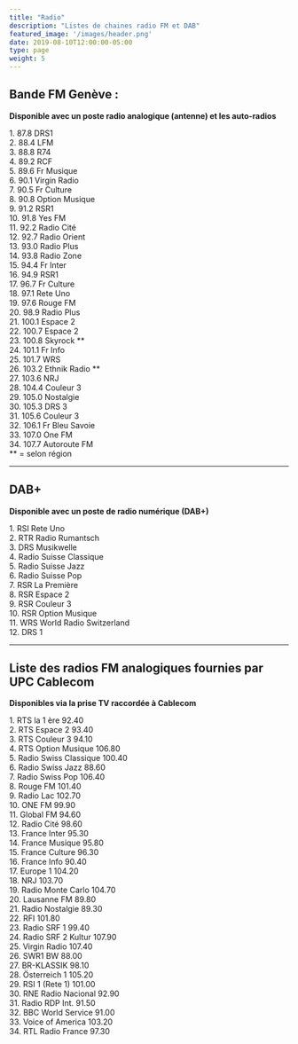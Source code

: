 ```yaml
---
title: "Radio"
description: "Listes de chaines radio FM et DAB"
featured_image: '/images/header.png'
date: 2019-08-10T12:00:00-05:00
type: page
weight: 5
---
```

## Bande FM Genève :

**Disponible avec un poste radio analogique (antenne)
et les auto-radios**
<div style="text-align:left;">
1. 87.8 	  DRS1
<br />
2. 88.4 	  LFM
<br />
3. 88.8 	  R74
<br />
4. 89.2 	  RCF
<br />
5. 89.6 	  Fr Musique
<br />
6. 90.1 	  Virgin Radio
<br />
7. 90.5  	Fr Culture
<br />
8. 90.8 	  Option Musique
<br />
9. 91.2 	  RSR1
<br />
10. 91.8 	  Yes FM
<br />
11. 92.2 	  Radio Cité
<br />
12. 92.7 	  Radio Orient
<br />
13. 93.0 	  Radio Plus
<br />
14. 93.8    Radio Zone
<br />
15. 94.4 	  Fr Inter
<br />
16. 94.9 	  RSR1
<br />
17. 96.7 	  Fr Culture
<br />
18. 97.1 	  Rete Uno
<br />
19. 97.6 	  Rouge FM
<br />
20. 98.9 	  Radio Plus
<br />
21. 100.1   Espace 2
<br />
22. 100.7   Espace 2
<br />
23. 100.8   Skyrock **
<br />
24. 101.1   Fr Info
<br />
25. 101.7   WRS
<br />
26. 103.2   Ethnik Radio **
<br />
27. 103.6   NRJ
<br />
28. 104.4   Couleur 3
<br />
29. 105.0   Nostalgie
<br />
30. 105.3   DRS 3
<br />
31. 105.6   Couleur 3
<br />
32. 106.1   Fr Bleu Savoie
<br />
33. 107.0   One FM
<br />
34. 107.7   Autoroute FM
<br />
** = selon région
</div>

---

## DAB+

**Disponible avec un poste de radio numérique (DAB+)**
<div style="text-align:left;">
1.	RSI Rete Uno
<br />
2.	RTR Radio Rumantsch
<br />
3.	DRS Musikwelle
<br />
4.	Radio Suisse Classique
<br />
5.	Radio Suisse Jazz
<br />
6.	Radio Suisse Pop
<br />
7.	RSR La Première
<br />
8.	RSR Espace 2
<br />
9.	RSR Couleur 3
<br />
10. RSR Option Musique
<br />
11. WRS World Radio Switzerland
<br />
12. DRS 1
<br />
</div>

---

## Liste des radios FM analogiques fournies par UPC Cablecom

**Disponibles via la prise TV raccordée à Cablecom**
<div style="text-align:left;">
1.		RTS la 1 ère	          92.40
<br />
2.		RTS Espace 2	          93.40
<br />
3.		RTS Couleur 3	          94.10
<br />
4.		RTS Option Musique	   106.80
<br />
5.		Radio Swiss Classique	 100.40
<br />
6.		Radio Swiss Jazz	      88.60
<br />
7.		Radio Swiss Pop	       106.40
<br />
8.		Rouge FM	             101.40
<br />
9.		Radio Lac	             102.70
<br />
10.	  ONE FM	                99.90
<br />
11.	  Global FM	              94.60
<br />
12.	  Radio Cité	            98.60
<br />
13.	  France Inter	          95.30
<br />
14.	  France Musique	        95.80
<br />
15.	  France Culture	        96.30
<br />
16.	  France Info	            90.40
<br />
17.	  Europe 1	             104.20
<br />
18.	  NRJ	                   103.70
<br />
19.	  Radio Monte Carlo      104.70
<br />
20.	  Lausanne FM	            89.80
<br />
21.	  Radio Nostalgie	        89.30
<br />
22.	  RFI	                   101.80
<br />
23.	  Radio SRF 1	            99.40
<br />
24.	  Radio SRF 2 Kultur	   107.90
<br />
25.	  Virgin Radio	         107.40
<br />
26.	  SWR1 BW	                88.00
<br />
27.	  BR-KLASSIK	            98.10
<br />
28.	  Österreich 1	         105.20
<br />
29.	  RSI 1 (Rete 1)	       101.00
<br />
30.	  RNE Radio Nacional    	92.90
<br />
31.	  Radio RDP Int.	        91.50
<br />
32.	  BBC World Service	      91.00
<br />
33.	  Voice of America	     103.20
<br />
34.	  RTL Radio France	      97.30
</div>
